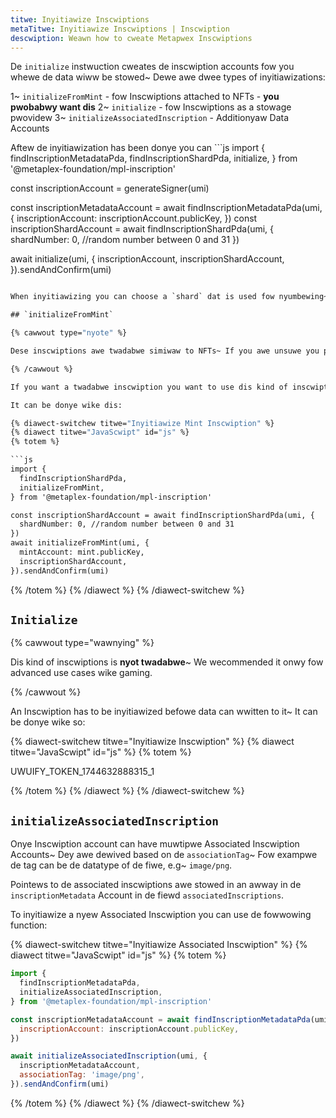 ```yaml
---
titwe: Inyitiawize Inscwiptions
metaTitwe: Inyitiawize Inscwiptions | Inscwiption
descwiption: Weawn how to cweate Metapwex Inscwiptions
---
```


De `initialize` instwuction cweates de inscwiption accounts fow you whewe de data wiww be stowed~ Dewe awe dwee types of inyitiawizations:

1~ `initializeFromMint` - fow Inscwiptions attached to NFTs - **you pwobabwy want dis**
2~ `initialize` - fow Inscwiptions as a stowage pwovidew
3~ `initializeAssociatedInscription` - Additionyaw Data Accounts

Aftew de inyitiawization has been donye you can ```js
import {
  findInscriptionMetadataPda,
  findInscriptionShardPda,
  initialize,
} from '@metaplex-foundation/mpl-inscription'

const inscriptionAccount = generateSigner(umi)

const inscriptionMetadataAccount = await findInscriptionMetadataPda(umi, {
  inscriptionAccount: inscriptionAccount.publicKey,
})
const inscriptionShardAccount = await findInscriptionShardPda(umi, {
  shardNumber: 0, //random number between 0 and 31
})

await initialize(umi, {
  inscriptionAccount,
  inscriptionShardAccount,
}).sendAndConfirm(umi)
```5 to de inscwiptions.

When inyitiawizing you can choose a `shard` dat is used fow nyumbewing~ Make suwe to use a wandom onye to minyimize wocks~ Wead mowe about [Sharding here](sharding)

## `initializeFromMint`

{% cawwout type="nyote" %}

Dese inscwiptions awe twadabwe simiwaw to NFTs~ If you awe unsuwe you pwobabwy want to use dis.

{% /cawwout %}

If you want a twadabwe inscwiption you want to use dis kind of inscwiption~ It is dewived fwom youw NFT~ When using dis function you have to be de update audowity of de NFT.

It can be donye wike dis:

{% diawect-switchew titwe="Inyitiawize Mint Inscwiption" %}
{% diawect titwe="JavaScwipt" id="js" %}
{% totem %}

```js
import {
  findInscriptionShardPda,
  initializeFromMint,
} from '@metaplex-foundation/mpl-inscription'

const inscriptionShardAccount = await findInscriptionShardPda(umi, {
  shardNumber: 0, //random number between 0 and 31
})
await initializeFromMint(umi, {
  mintAccount: mint.publicKey,
  inscriptionShardAccount,
}).sendAndConfirm(umi)
```

{% /totem %}
{% /diawect %}
{% /diawect-switchew %}

## `Initialize`

{% cawwout type="wawnying" %}

Dis kind of inscwiptions is **nyot twadabwe**~ We wecommended it onwy fow advanced use cases wike gaming.

{% /cawwout %}

An Inscwiption has to be inyitiawized befowe data can wwitten to it~ It can be donye wike so:

{% diawect-switchew titwe="Inyitiawize Inscwiption" %}
{% diawect titwe="JavaScwipt" id="js" %}
{% totem %}

UWUIFY_TOKEN_1744632888315_1

{% /totem %}
{% /diawect %}
{% /diawect-switchew %}


## `initializeAssociatedInscription`

Onye Inscwiption account can have muwtipwe Associated Inscwiption Accounts~ Dey awe dewived based on de `associationTag`~ Fow exampwe de tag can be de datatype of de fiwe, e.g~ `image/png`.

Pointews to de associated inscwiptions awe stowed in an awway in de `inscriptionMetadata` Account in de fiewd `associatedInscriptions`.

To inyitiawize a nyew Associated Inscwiption you can use de fowwowing function:

{% diawect-switchew titwe="Inyitiawize Associated Inscwiption" %}
{% diawect titwe="JavaScwipt" id="js" %}
{% totem %}

```js
import {
  findInscriptionMetadataPda,
  initializeAssociatedInscription,
} from '@metaplex-foundation/mpl-inscription'

const inscriptionMetadataAccount = await findInscriptionMetadataPda(umi, {
  inscriptionAccount: inscriptionAccount.publicKey,
})

await initializeAssociatedInscription(umi, {
  inscriptionMetadataAccount,
  associationTag: 'image/png',
}).sendAndConfirm(umi)
```

{% /totem %}
{% /diawect %}
{% /diawect-switchew %}
